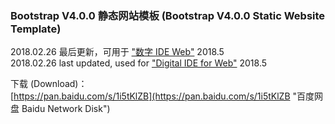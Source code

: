 ### Bootstrap V4.0.0 静态网站模板 (Bootstrap V4.0.0 Static Website Template)  

2018.02.26 最后更新，可用于 ["数字 IDE Web"](http://dts.digitser.cn/zh-CN/ide/ideweb/index.html "数字 IDE Web") 2018.5  
2018.02.26 last updated, used for ["Digital IDE for Web"](http://dts.digitser.cn/en-US/ide/ideweb/index.html "Digital IDE for Web") 2018.5  
  
下载 (Download)：  
[https://pan.baidu.com/s/1i5tKlZB](https://pan.baidu.com/s/1i5tKlZB "百度网盘 Baidu Network Disk")  
